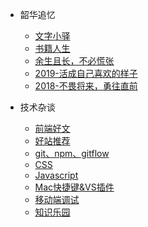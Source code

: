 

* 韶华追忆
    * [文字小驿](A_life/文字小驿.md)
    * [书籍人生](A_life/书籍人生.md)
    * [余生且长，不必慌张](A_life/余生且长，不必慌张.md)
    * [2019-活成自己喜欢的样子](A_life/2019.md)
    * [2018-不畏将来，勇往直前](A_life/2018.md)

* 技术杂谈
    * [前端好文](A_technology/好文超链.md)
    * [好站推荐](A_technology/website.md)
    * [git、npm、gitflow](A_technology/git.md)
    * [CSS](A_technology/CSS.md)
    * [Javascript](A_technology/Javascript.md)
    * [Mac快捷键&VS插件](A_technology/hotkey.md)
    * [移动端调试](A_technology/移动端调试.md)
    * [知识乐园](A_technology/workRecord.md)




